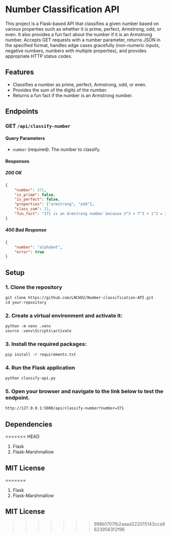 # Number Classification API

This project is a Flask-based API that classifies a given number based on various properties such as whether it is prime, perfect, Armstrong, odd, or even. It also provides a fun fact about the number if it is an Armstrong number. Accepts GET requests with a number parameter, returns JSON in the specified format, handles edge cases gracefully (non-numeric inputs, negative numbers, numbers with multiple properties), and provides appropriate HTTP status codes.


## Features

- Classifies a number as prime, perfect, Armstrong, odd, or even.
- Provides the sum of the digits of the number.
- Returns a fun fact if the number is an Armstrong number.

## Endpoints

### GET `/api/classify-number`

#### Query Parameters

- `number` (required): The number to classify.

#### Responses

##### 200 OK

```json
{
    "number": 371,
    "is_prime": false,
    "is_perfect": false,
    "properties": ["armstrong", "odd"],
    "class_sum": 11,
    "fun_fact": "371 is an Armstrong number because 3^3 + 7^3 + 1^3 = 371"
}
```
##### 400 Bad Response

```json
{
    "number": "alphabet",
    "error": true
}
```

## Setup
### 1. Clone the repository
```markdown
git clone https://github.com/LNCH92/Number-classification-API.git
cd your-repository
```
### 2. Create a virtual environment and activate it:
```markdown
python -m venv .venv
source .venv\Scripts\activate
```

### 3. Install the required packages:
```markdown
pip install -r requirements.txt
```

### 4. Run the Flask application
```markdown
python classify-api.py
```

### 5. Open your browser and navigate to the link below to test the endpoint.
``` markdown
http://127.0.0.1:5000/api/classify-number?number=371
```

## Dependencies
<<<<<<< HEAD
1. Flask
2. Flask-Marshmallow

## MIT License 
=======
 1. Flask
 2. Flask-Marshmallow

## MIT License

>>>>>>> 996b1707fb2aaad222015143cca96239563f2f96
